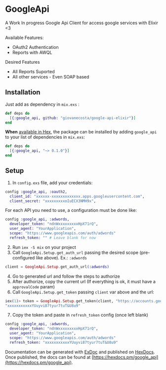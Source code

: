 # GoogleApi

A Work In progress Google Api Client for access google services with Elixir <3

Available Features:

- OAuth2 Authentication
- Reports with AWQL

Desired Features

- All Reports Suported
- All other services - Even SOAP based

## Installation

Just add as dependency in `mix.exs` :

```elixir
def deps do
  [{:google_api, github: "giovanecosta/google-api-elixir"}]
end
```

**When** [available in Hex](https://hex.pm/docs/publish), the package can be installed
by adding `google_api` to your list of dependencies in `mix.exs`:

```elixir
def deps do
  [{:google_api, "~> 0.1.0"}]
end
```

## Setup

1. In `config.exs` file, add your credentials:

```elixir
config :google_api, :oauth2,
  client_id: "xxxxxx-xxxxxxxxxxxxx.apps.googleusercontent.com",
  client_secret: "xxxxxxxxxoIuECX3NMH9x",

```
For each API you need to use, a configuration must be done like:
```elixir
config :google_api, :adwords,
  developer_token: "ndnWxxxxxxxxxHpX71rQ",
  user_agent: "YourApplication",
  scope: "https://www.googleapis.com/auth/adwords"
  refresh_token: "" # Leave blank for now

```
2. Run `iex -S mix` on your project
3. Call `GoogleApi.Setup.get_auth_url` passing the desired scope (pre-configured like above). Ex.: `:adwords`
```elixir
client = GoogleApi.Setup.get_auth_url(:adwords)

```
4. Go to generated url and follow the steps to authorize
5. After authorize, copy the current url (If everything is ok, it must have a `approvalCode` param)
6. Call `GoogleApi.Setup.get_token` passing `client` var above and the url:
```elixir
iex(1)> token = GoogleApi.Setup.get_token(client, "https://accounts.google.com/o/oauth2/approval/v2/approvalnativeapp?auto=true&response=code%3D4%2Fg4tC1mxxxxxxx&approvalCode=4%2Fg4tC1m9uNQxxxxxxxxWxGB3Bzv0")
"xxxxxxxxxxxYUuyvi87tyur7tuT&U8u9"
```
7. Copy the token and paste in `refresh_token` config (once left blank)
```elixir
config :google_api, :adwords,
  developer_token: "ndnWxxxxxxxxxHpX71rQ",
  user_agent: "YourApplication",
  scope: "https://www.googleapis.com/auth/adwords"
  refresh_token: "xxxxxxxxxxxYUuyvi87tyur7tuT&U8u9"

```



Documentation can be generated with [ExDoc](https://github.com/elixir-lang/ex_doc)
and published on [HexDocs](https://hexdocs.pm). Once published, the docs can
be found at [https://hexdocs.pm/google_api](https://hexdocs.pm/google_api).

